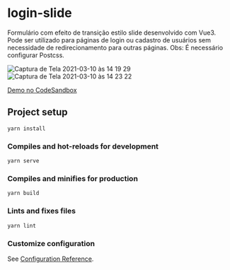# login-slide

Formulário com efeito de transição estilo slide desenvolvido com Vue3. Pode ser utilizado para páginas de login ou cadastro de usuários sem necessidade de redirecionamento para outras páginas.
Obs: É necessário configurar Postcss.

![Captura de Tela 2021-03-10 às 14 19 29](https://user-images.githubusercontent.com/4931735/110670501-37798180-81ac-11eb-8d3e-12c355b4bff2.png)
![Captura de Tela 2021-03-10 às 14 23 22](https://user-images.githubusercontent.com/4931735/110670507-39434500-81ac-11eb-88e1-e8392464b03c.png)

[Demo no CodeSandbox](https://codesandbox.io/s/login-slide-vuejs-wtjyt)



## Project setup
```
yarn install
```

### Compiles and hot-reloads for development
```
yarn serve
```

### Compiles and minifies for production
```
yarn build
```

### Lints and fixes files
```
yarn lint
```

### Customize configuration
See [Configuration Reference](https://cli.vuejs.org/config/).
